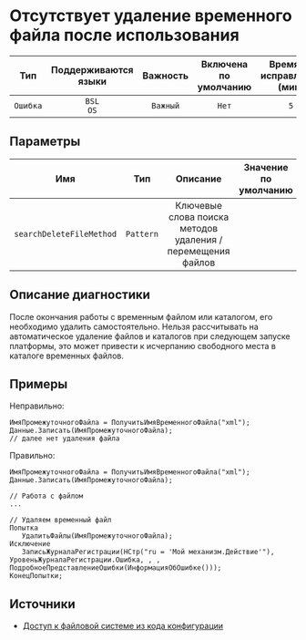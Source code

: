 # Отсутствует удаление временного файла после использования

| Тип | Поддерживаются<br/>языки | Важность | Включена<br/>по умолчанию | Время на<br/>исправление (мин) | Тэги |
| :-: | :-: | :-: | :-: | :-: | :-: |
| `Ошибка` | `BSL`<br/>`OS` | `Важный` | `Нет` | `5` | `badpractice`<br/>`standard` |

## Параметры 

| Имя | Тип | Описание | Значение по умолчанию |
| :-: | :-: | :-: | :-: |
| `searchDeleteFileMethod` | `Pattern` | Ключевые слова поиска методов удаления / перемещения файлов |  |

<!-- Блоки выше заполняются автоматически, не трогать -->
## Описание диагностики

После окончания работы с временным файлом или каталогом, его необходимо удалить самостоятельно. 
Нельзя рассчитывать на автоматическое удаление файлов и каталогов при следующем запуске платформы, 
это может привести к исчерпанию свободного места в каталоге временных файлов.

## Примеры

Неправильно:

```bsl
ИмяПромежуточногоФайла = ПолучитьИмяВременногоФайла("xml");
Данные.Записать(ИмяПромежуточногоФайла);
// далее нет удаления файла
```

Правильно:

```bsl
ИмяПромежуточногоФайла = ПолучитьИмяВременногоФайла("xml");
Данные.Записать(ИмяПромежуточногоФайла);

// Работа с файлом
...

// Удаляем временный файл
Попытка
   УдалитьФайлы(ИмяПромежуточногоФайла);
Исключение
   ЗаписьЖурналаРегистрации(НСтр("ru = 'Мой механизм.Действие'"), УровеньЖурналаРегистрации.Ошибка, , , ПодробноеПредставлениеОшибки(ИнформацияОбОшибке()));
КонецПопытки;
```

## Источники

* [Доступ к файловой системе из кода конфигурации](https://its.1c.ru/db/v8std#content:542:hdoc)
